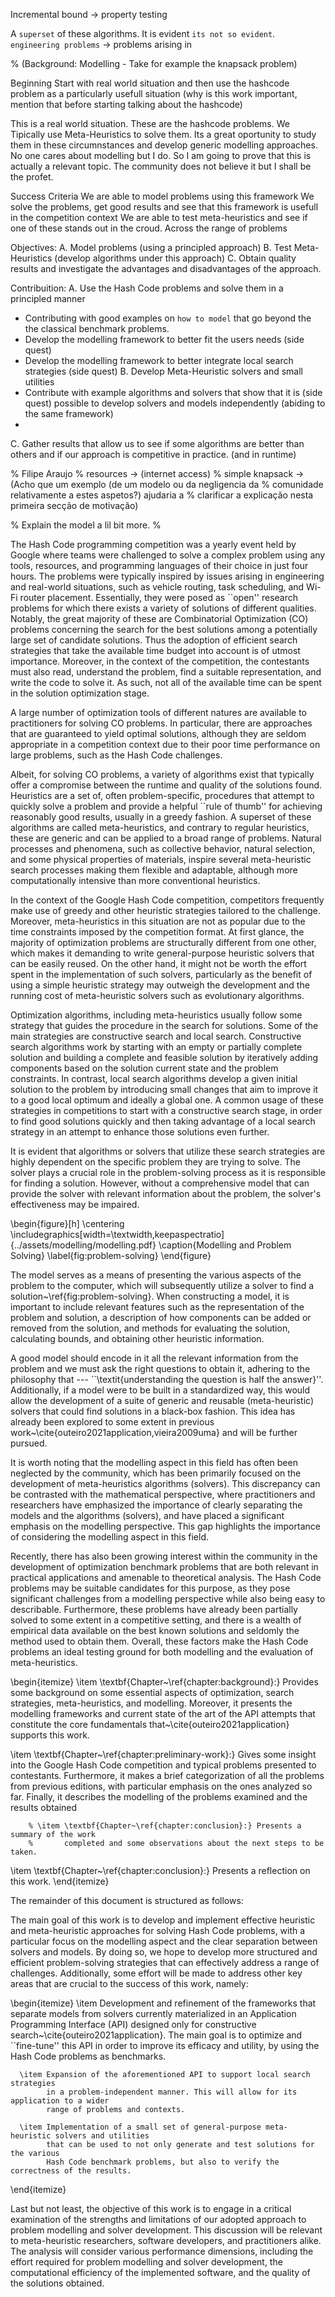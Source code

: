 Incremental bound -> property testing

A `superset` of these algorithms.
It is evident `its not so evident`. 
`engineering problems` -> problems arising in 

% (Background: Modelling - Take for example the knapsack problem)

Beginning 
Start with real world situation and then use the hashcode problem as a particularly usefull situation 
(why is this work important, mention that before starting talking about the hashcode)

This is a real world situation.
These are the hashcode problems.
We Tipically use Meta-Heuristics to solve them.
Its a great oportunity to study them in these circumnstances and develop generic modelling approaches.
No one cares about modelling but I do. So I am going to prove that this is actually a relevant topic.
The community does not believe it but I shall be the profet.

Success Criteria
We are able to model problems using this framework
We solve the problems, get good results and see that this framework is usefull in the competition context
We are able to test meta-heuristics and see if one of these stands out in the croud. Across the range of problems

Objectives:
A. Model problems (using a principled approach)
B. Test Meta-Heuristics (develop algorithms under this approach)
C. Obtain quality results and investigate the advantages and disadvantages of the
   approach.

Contribuition:
A. Use the Hash Code problems and solve them in a principled manner
   - Contributing with good examples on `how to model` that go beyond the the classical benchmark problems.
   - Develop the modelling framework to better fit the users needs (side quest)
   - Develop the modelling framework to better integrate local search strategies (side quest) 
B. Develop Meta-Heuristic solvers and small utilities
   - Contribute with example algorithms and solvers that show that it is (side quest)
     possible to develop solvers and models independently (abiding to the same
     framework)
   - 
C. Gather results that allow us to see if some algorithms are better than 
   others and if our approach is competitive in practice. (and in runtime)

% Filipe Araujo
% resources -> (internet access)
% simple knapsack -> (Acho que um exemplo (de um modelo ou da negligencia da
%  		      comunidade relativamente a estes aspetos?) ajudaria a
%  		      clarificar a explicação nesta primeira secção de motivação)

% Explain the model a lil bit more.
%

The Hash Code programming competition was a yearly event held by Google where
teams were challenged to solve a complex problem using any tools, resources, and
programming languages of their choice in just four hours. The problems were
typically inspired by issues arising in engineering and real-world situations,
such as vehicle routing, task scheduling, and Wi-Fi router placement.
Essentially, they were posed as ``open'' research problems for which there
exists a variety of solutions of different qualities. Notably, the great
majority of these are Combinatorial Optimization (CO) problems concerning the
search for the best solutions among a potentially large set of candidate
solutions. Thus the adoption of efficient search strategies that take the
available time budget into account is of utmost importance. Moreover, in the
context of the competition, the contestants must also read, understand the
problem, find a suitable representation, and write the code to solve it. As
such, not all of the available time can be spent in the solution optimization
stage.

A large number of optimization tools of different natures are available to
practitioners for solving CO problems. In particular, there are approaches that
are guaranteed to yield optimal solutions, although they are seldom appropriate
in a competition context due to their poor time performance on large problems,
such as the Hash Code challenges.

Albeit, for solving CO problems, a variety of algorithms exist that
typically offer a compromise between the runtime and quality of the solutions
found. Heuristics are a set of, often problem-specific, procedures that attempt
to quickly solve a problem and provide a helpful ``rule of thumb'' for
achieving reasonably good results, usually in a greedy fashion. A superset of
these algorithms are called meta-heuristics, and contrary to regular heuristics,
these are generic and can be applied to a broad range of problems. Natural
processes and phenomena, such as collective behavior, natural selection, and
some physical properties of materials, inspire several meta-heuristic search
processes making them flexible and adaptable, although more computationally
intensive than more conventional heuristics.

In the context of the Google Hash Code competition, competitors frequently make
use of greedy and other heuristic strategies tailored to the challenge. Moreover,
meta-heuristics in this situation are not as popular due to the time constraints
imposed by the competition format. At first glance, the majority of
optimization problems are structurally different from one other, which makes it
demanding to write general-purpose heuristic solvers that can be easily reused.
On the other hand, it might not be worth the effort spent in the implementation
of such solvers, particularly as the benefit of using a simple heuristic
strategy may outweigh the development and the running cost of meta-heuristic
solvers such as evolutionary algorithms.

Optimization algorithms, including meta-heuristics usually follow some strategy
that guides the procedure in the search for solutions. Some of the main
strategies are constructive search and local search. Constructive search
algorithms work by starting with an empty or partially complete solution  and
building a complete and feasible solution by iteratively adding components
based on the solution current state and the problem constraints. In contrast,
local search algorithms develop a given initial solution to the problem by
introducing small changes that aim to improve it to a good local optimum and
ideally a global one. A common usage of these strategies in competitions to
start with a constructive search stage, in order to find good solutions quickly
and then taking advantage of a local search strategy in an attempt to enhance
those solutions even further.

It is evident that algorithms or solvers that utilize these search strategies
are highly dependent on the specific problem they are trying to solve. The
solver plays a crucial role in the problem-solving process as it is responsible
for finding a solution. However, without a comprehensive model that can provide
the solver with relevant information about the problem, the solver's
effectiveness may be impaired.

\begin{figure}[h]
  \centering
  \includegraphics[width=\textwidth,keepaspectratio]{../assets/modelling/modelling.pdf}
  \caption{Modelling and Problem Solving}
  \label{fig:problem-solving}
\end{figure}

The model serves as a means of presenting the various aspects of the problem to
the computer, which will subsequently utilize a solver to find a
solution~\ref{fig:problem-solving}. When constructing a model, it is important
to include relevant features such as the representation of the problem and
solution, a description of how components can be added or removed from the
solution, and methods for evaluating the solution, calculating bounds, and
obtaining other heuristic information.

A good model should encode in it all the relevant information from the problem
and we must ask the right questions to obtain it, adhering to the philosophy that ---
``\textit{understanding the question is half the answer}''. Additionally, if a
model were to be built in a standardized way, this would allow the development of
a suite of generic and reusable (meta-heuristic) solvers that could find
solutions in a black-box fashion. This idea has already been explored to some
extent in previous work~\cite{outeiro2021application,vieira2009uma} and will be
further pursued.

It is worth noting that the modelling aspect in this field has often been
neglected by the community, which has been primarily focused on the development
of meta-heuristics algorithms (solvers). This discrepancy can be contrasted with
the mathematical perspective, where practitioners and researchers have
emphasized the importance of clearly separating the models and the algorithms
(solvers), and have placed a significant emphasis on the modelling perspective.
This gap highlights the importance of considering the modelling aspect in this
field.

Recently, there has also been growing interest within the community in the
development of optimization benchmark problems that are both relevant in
practical applications and amenable to theoretical analysis. The Hash Code
problems may be suitable candidates for this purpose, as they pose significant
challenges from a modelling perspective while also being easy to describable.
Furthermore, these problems have already been partially solved to some extent
in a competitive setting, and there is a wealth of empirical data available on
the best known solutions and seldomly the method used to obtain them. Overall,
these factors make the Hash Code problems an ideal testing ground for both
modelling and the evaluation of meta-heuristics.


\begin{itemize}
  \item \textbf{Chapter~\ref{chapter:background}:} Provides some background
        on some essential aspects of optimization, search strategies,
        meta-heuristics, and modelling. Moreover, it presents the modelling
        frameworks and current state of the art of the API attempts that
        constitute the core fundamentals that~\cite{outeiro2021application}
        supports this work.

  \item \textbf{Chapter~\ref{chapter:preliminary-work}:}
        Gives some insight into the Google Hash Code competition and typical
        problems presented to contestants. Furthermore, it makes a brief
        categorization of all the problems from previous editions, with particular
        emphasis on the ones analyzed so far. Finally, it describes the modelling
        of the problems examined and the results obtained

        % \item \textbf{Chapter~\ref{chapter:conclusion}:} Presents a summary of the work
        %       completed and some observations about the next steps to be taken.

  \item \textbf{Chapter~\ref{chapter:conclusion}:} Presents a reflection on this work.
\end{itemize}

The remainder of this document is structured as follows:

The main goal of this work is to develop and implement effective heuristic and
meta-heuristic approaches for solving Hash Code problems, with a particular
focus on the modelling aspect and the clear separation between solvers and
models. By doing so, we hope to develop more structured and efficient
problem-solving strategies that can effectively address a range of challenges.
Additionally, some effort will be made to address other key areas that are
crucial to the success of this work, namely:

\begin{itemize}
      \item Development and refinement of the frameworks that separate models from solvers
            currently materialized in an Application Programming Interface (API)
            designed only for constructive search~\cite{outeiro2021application}.
            The main goal is to optimize and ``fine-tune'' this API in order to improve its
            efficacy and utility, by using the Hash Code problems as benchmarks.

      \item Expansion of the aforementioned API to support local search strategies
            in a problem-independent manner. This will allow for its application to a wider
            range of problems and contexts.

      \item Implementation of a small set of general-purpose meta-heuristic solvers and utilities
            that can be used to not only generate and test solutions for the various
            Hash Code benchmark problems, but also to verify the correctness of the results.
\end{itemize}

Last but not least, the objective of this work is to engage in a critical
examination of the strengths and limitations of our adopted approach to problem
modelling and solver development. This discussion will be relevant to
meta-heuristic researchers, software developers, and practitioners alike. The
analysis will consider various performance dimensions, including the effort
required for problem modelling and solver development, the computational
efficiency of the implemented software, and the quality of the solutions
obtained.
